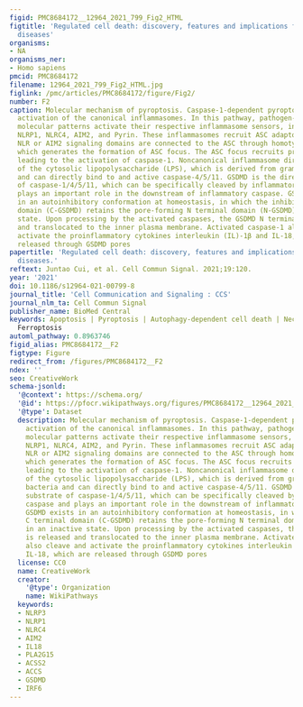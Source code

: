 ```yaml
---
figid: PMC8684172__12964_2021_799_Fig2_HTML
figtitle: 'Regulated cell death: discovery, features and implications for neurodegenerative
  diseases'
organisms:
- NA
organisms_ner:
- Homo sapiens
pmcid: PMC8684172
filename: 12964_2021_799_Fig2_HTML.jpg
figlink: /pmc/articles/PMC8684172/figure/Fig2/
number: F2
caption: Molecular mechanism of pyroptosis. Caspase-1-dependent pyroptosis requires
  activation of the canonical inflammasomes. In this pathway, pathogen-associated
  molecular patterns activate their respective inflammasome sensors, including NLRP3,
  NLRP1, NLRC4, AIM2, and Pyrin. These inflammasomes recruit ASC adaptors, and the
  NLR or AIM2 signaling domains are connected to the ASC through homotypic interactions
  which generates the formation of ASC focus. The ASC focus recruits procaspase-1,
  leading to the activation of caspase-1. Noncanonical inflammasome direct recognition
  of the cytosolic lipopolysaccharide (LPS), which is derived from gram negative bacteria
  and can directly bind to and active caspase-4/5/11. GSDMD is the direct substrate
  of caspase-1/4/5/11, which can be specifically cleaved by inflammatory caspase and
  plays an important role in the downstream of inflammatory caspase. GSDMD exists
  in an autoinhibitory conformation at homeostasis, in which the inhibitory C terminal
  domain (C-GSDMD) retains the pore-forming N terminal domain (N-GSDMD) in an inactive
  state. Upon processing by the activated caspases, the GSDMD N terminal is released
  and translocated to the inner plasma membrane. Activated caspase-1 also cleave and
  activate the proinflammatory cytokines interleukin (IL)-1β and IL-18, which are
  released through GSDMD pores
papertitle: 'Regulated cell death: discovery, features and implications for neurodegenerative
  diseases.'
reftext: Juntao Cui, et al. Cell Commun Signal. 2021;19:120.
year: '2021'
doi: 10.1186/s12964-021-00799-8
journal_title: 'Cell Communication and Signaling : CCS'
journal_nlm_ta: Cell Commun Signal
publisher_name: BioMed Central
keywords: Apoptosis | Pyroptosis | Autophagy-dependent cell death | Necroptosis |
  Ferroptosis
automl_pathway: 0.8963746
figid_alias: PMC8684172__F2
figtype: Figure
redirect_from: /figures/PMC8684172__F2
ndex: ''
seo: CreativeWork
schema-jsonld:
  '@context': https://schema.org/
  '@id': https://pfocr.wikipathways.org/figures/PMC8684172__12964_2021_799_Fig2_HTML.html
  '@type': Dataset
  description: Molecular mechanism of pyroptosis. Caspase-1-dependent pyroptosis requires
    activation of the canonical inflammasomes. In this pathway, pathogen-associated
    molecular patterns activate their respective inflammasome sensors, including NLRP3,
    NLRP1, NLRC4, AIM2, and Pyrin. These inflammasomes recruit ASC adaptors, and the
    NLR or AIM2 signaling domains are connected to the ASC through homotypic interactions
    which generates the formation of ASC focus. The ASC focus recruits procaspase-1,
    leading to the activation of caspase-1. Noncanonical inflammasome direct recognition
    of the cytosolic lipopolysaccharide (LPS), which is derived from gram negative
    bacteria and can directly bind to and active caspase-4/5/11. GSDMD is the direct
    substrate of caspase-1/4/5/11, which can be specifically cleaved by inflammatory
    caspase and plays an important role in the downstream of inflammatory caspase.
    GSDMD exists in an autoinhibitory conformation at homeostasis, in which the inhibitory
    C terminal domain (C-GSDMD) retains the pore-forming N terminal domain (N-GSDMD)
    in an inactive state. Upon processing by the activated caspases, the GSDMD N terminal
    is released and translocated to the inner plasma membrane. Activated caspase-1
    also cleave and activate the proinflammatory cytokines interleukin (IL)-1β and
    IL-18, which are released through GSDMD pores
  license: CC0
  name: CreativeWork
  creator:
    '@type': Organization
    name: WikiPathways
  keywords:
  - NLRP3
  - NLRP1
  - NLRC4
  - AIM2
  - IL18
  - PLA2G15
  - ACSS2
  - ACCS
  - GSDMD
  - IRF6
---
```

